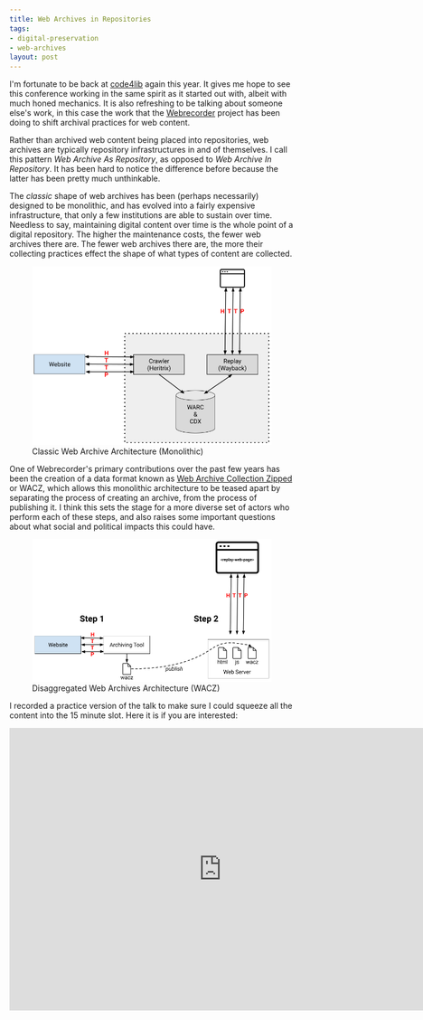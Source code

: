 ```yaml
---
title: Web Archives in Repositories 
tags:
- digital-preservation
- web-archives
layout: post
---
```


I'm fortunate to be back at [code4lib](https://2022.code4lib.org) again this year. It gives me hope to see this conference working in the same spirit as it started out with, albeit with much honed mechanics. It is also refreshing to be talking about someone else's work, in this case the work that the [Webrecorder](https://webrecorder.net) project has been doing to shift archival practices for web content.

Rather than archived web content being placed into repositories, web archives are typically repository infrastructures in and of themselves. I call this pattern *Web Archive As Repository*, as opposed to *Web Archive In Repository*. It has been hard to notice the difference before because the latter has been pretty much unthinkable.

The *classic* shape of web archives has been (perhaps necessarily) designed to be monolithic, and has evolved into a fairly expensive infrastructure, that only a few institutions are able to sustain over time. Needless to say, maintaining digital content over time is the whole point of a digital repository. The higher the maintenance costs, the fewer web archives there are. The fewer web archives there are, the more their collecting practices effect the shape of what types of content are collected.

<figure>
  <img style="background-color: white" class="img-responsive" src="/images/c4l22-1.png">
  <figcaption>Classic Web Archive Architecture (Monolithic)</figcaption>
</figure>

One of Webrecorder's primary contributions over the past few years has been the creation of a data format known as [Web Archive Collection Zipped](https://specs.webrecorder.net/wacz/latest/) or WACZ, which allows this monolithic architecture to be teased apart by separating the process of creating an archive, from the process of publishing it. I think this sets the stage for a more diverse set of actors who perform each of these steps, and also raises some important questions about what social and political impacts this could have.

<figure>
  <img style="background-color: white;" class="img-responsive" src="/images/c4l22-2.png">
  <figcaption>Disaggregated Web Archives Architecture (WACZ)</figcaption>
</figure>

I recorded a practice version of the talk to make sure I could squeeze all the content into the 15 minute slot. Here it is if you are interested:

<iframe width="750" height="500" sandbox="allow-same-origin allow-scripts allow-popups" src="https://tube.nocturlab.fr/videos/embed/b61e3c00-5a16-49ed-a19e-ffc405b44236" frameborder="0" allowfullscreen></iframe>

